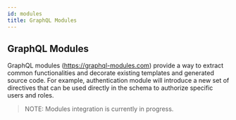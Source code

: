 ```yaml
---
id: modules
title: GraphQL Modules
---
```


## GraphQL Modules

GraphQL modules (https://graphql-modules.com) provide a way to extract common functionalities and decorate existing templates and generated source code. For example, authentication module will introduce a new set of directives that can be used directly in the schema to authorize specific users and roles. 


> NOTE: Modules integration is currently in progress.
